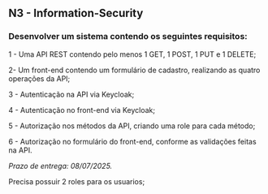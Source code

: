 ## N3 - Information-Security

### Desenvolver um sistema contendo os seguintes requisitos:


  1 - Uma API REST contendo pelo menos 1 GET, 1 POST, 1 PUT e 1 DELETE;
  
  2- Um front-end contendo um formulário de cadastro, realizando as quatro operações da API;
  
  3 - Autenticação na API via Keycloak;
  
  4 - Autenticação no front-end via Keycloak;
  
  5 - Autorização nos métodos da API, criando uma role para cada método;
  
  6 - Autorização no formulário do front-end, conforme as validações feitas na API.
  
  
*Prazo de entrega: 08/07/2025.*


Precisa possuir 2 roles para os usuarios;


